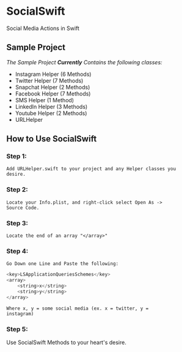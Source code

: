 # SocialSwift
Social Media Actions in Swift

## Sample Project
<i>The Sample Project <b>Currently</b> Contains the following classes:</i>
* Instagram Helper (6 Methods)
* Twitter Helper (7 Methods)
* Snapchat Helper (2 Methods)
* Facebook Helper (7 Methods)
* SMS Helper (1 Method)
* LinkedIn Helper (3 Methods)
* Youtube Helper (2 Methods)
* URLHelper

## How to Use SocialSwift
### Step 1:
<code>Add URLHelper.swift to your project and any Helper classes you desire.</code>
### Step 2:
<code>Locate your Info.plist, and right-click select Open As -> Source Code.</code>
### Step 3:
<code>Locate the end of an array "\</array>"</code>
### Step 4:
<code>Go Down one Line and Paste the following:</code></br>
```swift
<key>LSApplicationQueriesSchemes</key>
<array>
    <string>x</string>
    <string>y</string>
</array>
```
<code>Where x, y = some social media (ex. x = twitter, y = instagram)</code>
### Step 5:
Use SocialSwift Methods to your heart's desire.

